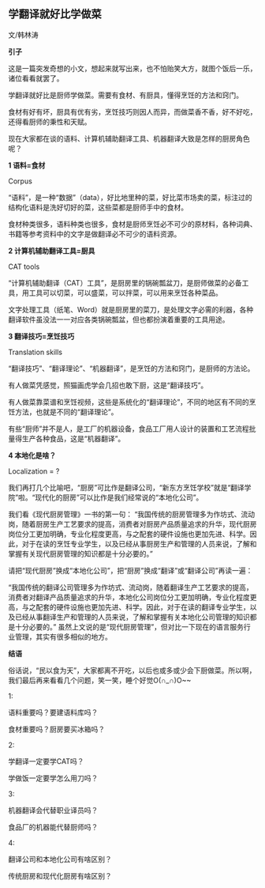 
## 学翻译就好比学做菜


文/韩林涛

**引子**

这是一篇突发奇想的小文，想起来就写出来，也不怕贻笑大方，就图个饭后一乐，诸位看看就罢了。

学翻译就好比是厨师学做菜。需要有食材、有厨具，懂得烹饪的方法和窍门。

食材有好有坏，厨具有优有劣，烹饪技巧则因人而异，而做菜香不香，好不好吃，还得看厨师的秉性和天赋。

现在大家都在谈的语料、计算机辅助翻译工具、机器翻译大致是怎样的厨房角色呢？

**1 语料=食材**

Corpus

“语料”，是一种“数据”（data），好比地里种的菜，好比菜市场卖的菜，标注过的结构化语料是洗好切好的菜，这些菜都是厨师手中的食材。

食材种类很多，语料种类也很多，食材是厨师烹饪必不可少的原材料，各种词典、书籍等参考资料中的文字是做翻译必不可少的语料资源。

**2 计算机辅助翻译工具=厨具**

CAT tools

“计算机辅助翻译（CAT）工具”，是厨房里的锅碗瓢盆刀，是厨师做菜的必备工具，用工具可以切菜，可以盛菜，可以拌菜，可以用来烹饪各种菜品。

文字处理工具（纸笔、Word）就是厨房里的菜刀，是处理文字必需的利器，各种翻译软件虽没法一一对应各类锅碗瓢盆，但也都扮演着重要的工具用途。

**3 翻译技巧=烹饪技巧**

Translation skills

“翻译技巧”、“翻译理论”、“机器翻译”，是烹饪的方法和窍门，是厨师的方法论。

有人做菜凭感觉，照猫画虎学会几招也敢下厨，这是“翻译技巧”。

有人做菜靠菜谱和烹饪视频，这些是系统化的“翻译理论”，不同的地区有不同的烹饪方法，也就是不同的“翻译理论”。

有些“厨师”并不是人，是工厂的机器设备，食品工厂用人设计的装置和工艺流程批量得生产各种食品，这是“机器翻译”。

**4 本地化是啥？**

Localization = ?

我们再打几个比喻吧，“厨房”可比作是翻译公司，“新东方烹饪学校”就是“翻译学院”啦。“现代化的厨房”可以比作是我们经常说的“本地化公司”。

我们看《现代厨房管理》一书的第一句：
“我国传统的厨房管理多为作坊式、流动岗，随着厨房生产工艺要求的提高，消费者对厨房产品质量追求的升华，现代厨房岗位分工更加明确，专业化程度更高，与之配套的硬件设施也更加先进、科学。因此，对于在读的烹饪专业学生，以及已经从事厨房生产和管理的人员来说，了解和掌握有关现代厨房管理的知识都是十分必要的。”

请把“现代厨房”换成“本地化公司”，把“厨房”换成“翻译”或“翻译公司”再读一遍：

“我国传统的翻译公司管理多为作坊式、流动岗，随着翻译生产工艺要求的提高，消费者对翻译产品质量追求的升华，本地化公司岗位分工更加明确，专业化程度更高，与之配套的硬件设施也更加先进、科学。因此，对于在读的翻译专业学生，以及已经从事翻译生产和管理的人员来说，了解和掌握有关本地化公司管理的知识都是十分必要的。”
虽然上文说的是“现代厨房管理”，但对比一下现在的语言服务行业管理，其实有很多相似的地方。

**结语**

俗话说，“民以食为天”，大家都离不开吃，以后也或多或少会下厨做菜。所以啊，我们最后再来看看几个问题，笑一笑，睡个好觉O(∩_∩)O~~

1:

语料重要吗？要建语料库吗？

食材重要吗？厨房要买冰箱吗？

2:

学翻译一定要学CAT吗？

学做饭一定要学怎么用刀吗？

3:

机器翻译会代替职业译员吗？

食品厂的机器能代替厨师吗？

4:

翻译公司和本地化公司有啥区别？

传统厨房和现代化厨房有啥区别？